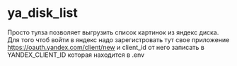 # ya_disk_list
Просто тулза позволяет выгрузить список картинок из яндекс диска. 
Для того чтоб войти в яндекс надо зарегистровать тут свое приложение
https://oauth.yandex.com/client/new и client_id от него записать в 
YANDEX_CLIENT_ID которая находится в .env
